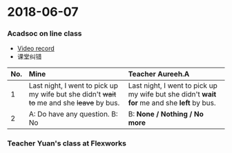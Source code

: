 
2018-06-07
===========
### Acadsoc on line class
* [Video record](http://joinclassroom.quanshi.com/record/index/3168657/s4rB75phXua8TbvJOSFkxQd1EZz3jiLV/36887f30235f63ac895f1066764154f99229f4ff/0)  
* 课堂纠错

|No.| Mine| Teacher Aureeh.A|
|:--|:---|:--|
| 1 | Last night, I went to pick up my wife but she didn't ~~wait to~~ me and she ~~leave~~ by bus.| Last night, I went to pick up my wife but she didn't **wait for** me and she **left** by bus.|
| 2 |A: Do have any question. B: No  |B: **None /  Nothing / No more** |

### Teacher Yuan's class at Flexworks
